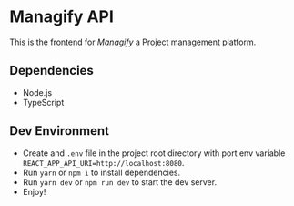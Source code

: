 # Managify API

This is the frontend for _Managify_ a Project management platform.

## Dependencies

- Node.js
- TypeScript

## Dev Environment

- Create and `.env` file in the project root directory with port env variable `REACT_APP_API_URI=http://localhost:8080`.
- Run `yarn` or `npm i` to install dependencies.
- Run  `yarn dev` or `npm run dev` to start the dev server.
- Enjoy!
